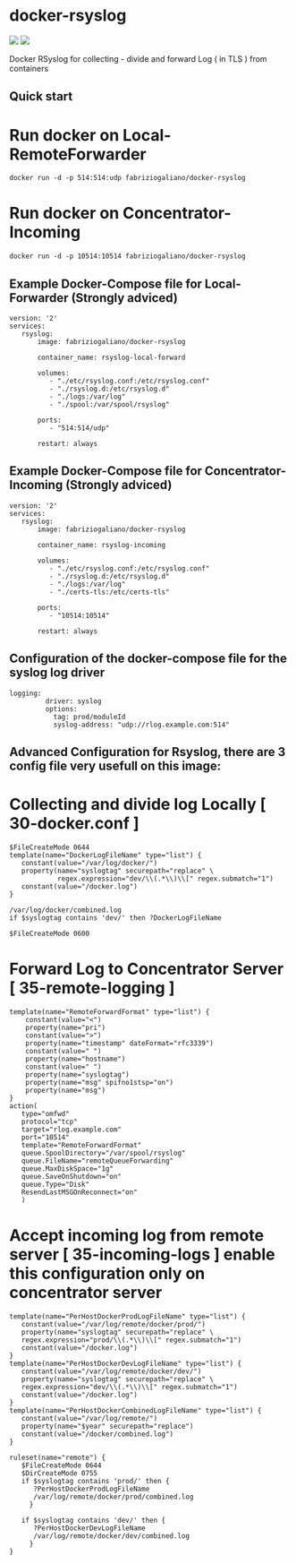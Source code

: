 # docker-rsyslog
[![](https://images.microbadger.com/badges/image/fabriziogaliano/docker-rsyslog.svg)](https://microbadger.com/images/fabriziogaliano/docker-rsyslog "Get your own image badge on microbadger.com") [![](https://images.microbadger.com/badges/version/fabriziogaliano/docker-rsyslog.svg)](https://microbadger.com/images/fabriziogaliano/docker-rsyslog "Get your own version badge on microbadger.com")

Docker RSyslog for collecting - divide and forward Log ( in TLS ) from containers

## Quick start

# Run docker on Local-RemoteForwarder

```
docker run -d -p 514:514:udp fabriziogaliano/docker-rsyslog
```

# Run docker on Concentrator-Incoming 

```
docker run -d -p 10514:10514 fabriziogaliano/docker-rsyslog
```


## Example Docker-Compose file for Local-Forwarder (Strongly adviced)

```
version: '2'
services:
   rsyslog:
       image: fabriziogaliano/docker-rsyslog

       container_name: rsyslog-local-forward

       volumes:
          - "./etc/rsyslog.conf:/etc/rsyslog.conf"
          - "./rsyslog.d:/etc/rsyslog.d"
          - "./logs:/var/log"
          - "./spool:/var/spool/rsyslog"

       ports:
          - "514:514/udp"

       restart: always
```

## Example Docker-Compose file for Concentrator-Incoming (Strongly adviced)

```
version: '2'
services:
   rsyslog:
       image: fabriziogaliano/docker-rsyslog

       container_name: rsyslog-incoming

       volumes:
          - "./etc/rsyslog.conf:/etc/rsyslog.conf"
          - "./rsyslog.d:/etc/rsyslog.d"
          - "./logs:/var/log"
          - "./certs-tls:/etc/certs-tls"

       ports:
          - "10514:10514"

       restart: always
```

## Configuration of the docker-compose file for the syslog log driver

```
logging:
         driver: syslog
         options:
           tag: prod/moduleId
           syslog-address: "udp://rlog.example.com:514"
```

## Advanced Configuration for Rsyslog, there are 3 config file very usefull on this image:

# Collecting and divide log Locally [ 30-docker.conf ]

```
$FileCreateMode 0644
template(name="DockerLogFileName" type="list") {
   constant(value="/var/log/docker/")
   property(name="syslogtag" securepath="replace" \
            regex.expression="dev/\\(.*\\)\\[" regex.submatch="1")
   constant(value="/docker.log")
}

/var/log/docker/combined.log
if $syslogtag contains 'dev/' then ?DockerLogFileName

$FileCreateMode 0600
```

# Forward Log to Concentrator Server [ 35-remote-logging ]

```
template(name="RemoteForwardFormat" type="list") {
    constant(value="<")
    property(name="pri")
    constant(value=">")
    property(name="timestamp" dateFormat="rfc3339")
    constant(value=" ")
    property(name="hostname")
    constant(value=" ")
    property(name="syslogtag")
    property(name="msg" spifno1stsp="on")
    property(name="msg")
}
action(
   type="omfwd"
   protocol="tcp"
   target="rlog.example.com"
   port="10514"
   template="RemoteForwardFormat"
   queue.SpoolDirectory="/var/spool/rsyslog"
   queue.FileName="remoteQueueForwarding"
   queue.MaxDiskSpace="1g"
   queue.SaveOnShutdown="on"
   queue.Type="Disk"
   ResendLastMSGOnReconnect="on"
   )
```

# Accept incoming log from remote server [ 35-incoming-logs ] enable this configuration only on concentrator server 

```
template(name="PerHostDockerProdLogFileName" type="list") {
   constant(value="/var/log/remote/docker/prod/")
   property(name="syslogtag" securepath="replace" \
   regex.expression="prod/\\(.*\\)\\[" regex.submatch="1")
   constant(value="/docker.log")
}
template(name="PerHostDockerDevLogFileName" type="list") {
   constant(value="/var/log/remote/docker/dev/")
   property(name="syslogtag" securepath="replace" \
   regex.expression="dev/\\(.*\\)\\[" regex.submatch="1")
   constant(value="/docker.log")
}
template(name="PerHostDockerCombinedLogFileName" type="list") {
   constant(value="/var/log/remote/")
   property(name="$year" securepath="replace")
   constant(value="/docker/combined.log")
}

ruleset(name="remote") {
   $FileCreateMode 0644
   $DirCreateMode 0755
   if $syslogtag contains 'prod/' then {
      ?PerHostDockerProdLogFileName
      /var/log/remote/docker/prod/combined.log
     }

   if $syslogtag contains 'dev/' then {
      ?PerHostDockerDevLogFileName
      /var/log/remote/docker/dev/combined.log
     }
}
```
